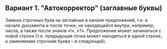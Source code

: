 ## Вариант 1. "Автокорректор" (заглавные буквы)

Замена строчных букв на заглавные в начале предложений, т.е. в начале документа и после точки, не находящейся внутри, например, числа, а также после знаков «!», «?».
Предложение может начинаться с новой строки (т.е. предыдущая точка может находиться в одной строке, а заменяемая строчная буква – в следующей).
